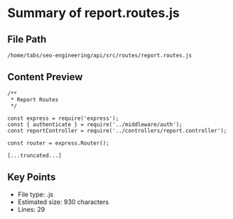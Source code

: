 # Summary of report.routes.js
  
## File Path
`/home/tabs/seo-engineering/api/src/routes/report.routes.js`

## Content Preview
```
/**
 * Report Routes
 */

const express = require('express');
const { authenticate } = require('../middleware/auth');
const reportController = require('../controllers/report.controller');

const router = express.Router();

[...truncated...]
```

## Key Points
- File type: .js
- Estimated size: 930 characters
- Lines: 29
